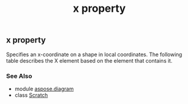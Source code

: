 ﻿---
title: x property
second_title: Aspose.Diagram for Python via .NET API References
description: 
type: docs
weight: 90
url: /python-net/aspose.diagram/scratch/x/
is_root: false
---

## x property


Specifies an x-coordinate on a shape in local coordinates. The following table describes the X element based on the element that contains it.

### See Also
* module [aspose.diagram](../../)
* class [Scratch](/diagram/python-net/aspose.diagram/scratch)
